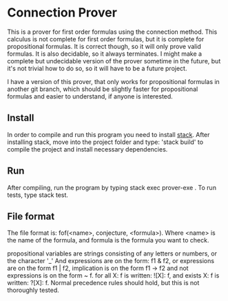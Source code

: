 # Connection Prover

This is a prover for first order formulas using the connection method. This
calculus is not complete for first order formulas, but it is complete for
propositional formulas. It is correct though, so it will only prove valid
formulas. It is also decidable, so it always terminates. I might make a complete
but undecidable version of the prover sometime in the future, but it's not
trivial how to do so, so it will have to be a future project.

I have a version of this prover, that only works for propositional formulas in
another git branch, which should be slightly faster for propositional formulas
and easier to understand, if anyone is interested.

## Install

In order to compile and run this program you need to install [stack](https://docs.haskellstack.org/en/stable/install_and_upgrade/).
After installing stack, move into the project folder and type: 'stack build' to
compile the project and install necessary dependencies.

## Run

After compiling, run the program by typing stack exec prover-exe <file path>.
To run tests, type stack test.

## File format

The file format is: fof(\<name\>, conjecture, \<formula\>). Where \<name\> is
the name of the formula, and formula is the formula you want to check.

propositional variables are strings consisting of any letters or numbers, or the
character '_'  And expressions are on the form: f1 & f2, or expressions are on
the form f1 | f2, implication is on the form f1 -> f2 and not expressions is on
the form ~ f. for all X: f is written: ![X]: f,  and exists X: f is written:
?[X]: f. Normal precedence rules should hold, but this is not thoroughly tested.

